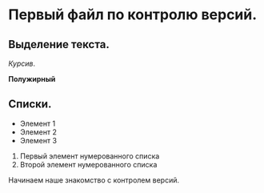 # Первый файл по контролю версий.

## Выделение текста.

*Курсив*.

**Полужирный**

## Списки.

* Элемент 1
* Элемент 2
* Элемент 3

1. Первый элемент нумерованного списка
2. Второй элемент нумерованного списка

Начинаем наше знакомство с контролем версий.
